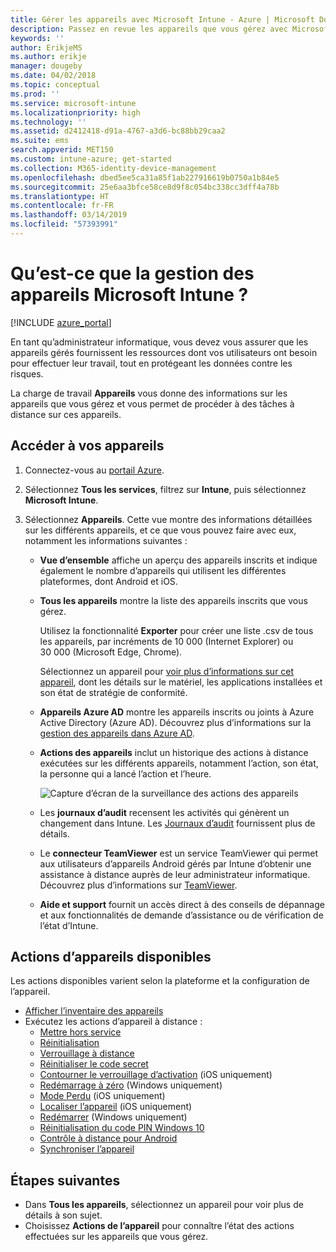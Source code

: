 ```yaml
---
title: Gérer les appareils avec Microsoft Intune - Azure | Microsoft Docs
description: Passez en revue les appareils que vous gérez avec Microsoft Intune, notamment l’exportation d’une liste d’appareils au format csv, affichez vos appareils joints à Azure Active Directory, consultez un journal des modifications des actions sur l’appareil, utilisez le connecteur TeamViewer pour autoriser les administrateurs informatiques à résoudre à distance les problèmes liés aux appareils Android et consultez toutes les actions que vous pouvez exécuter sur vos appareils.
keywords: ''
author: ErikjeMS
ms.author: erikje
manager: dougeby
ms.date: 04/02/2018
ms.topic: conceptual
ms.prod: ''
ms.service: microsoft-intune
ms.localizationpriority: high
ms.technology: ''
ms.assetid: d2412418-d91a-4767-a3d6-bc88bb29caa2
ms.suite: ems
search.appverid: MET150
ms.custom: intune-azure; get-started
ms.collection: M365-identity-device-management
ms.openlocfilehash: dbed5ee5ca31a85f1ab227916619b0750a1b84e5
ms.sourcegitcommit: 25e6aa3bfce58ce8d9f8c054bc338cc3dff4a78b
ms.translationtype: HT
ms.contentlocale: fr-FR
ms.lasthandoff: 03/14/2019
ms.locfileid: "57393991"
---
```

# <a name="what-is-microsoft-intune-device-management"></a>Qu’est-ce que la gestion des appareils Microsoft Intune ?

[!INCLUDE [azure_portal](./includes/azure_portal.md)]

En tant qu’administrateur informatique, vous devez vous assurer que les appareils gérés fournissent les ressources dont vos utilisateurs ont besoin pour effectuer leur travail, tout en protégeant les données contre les risques.

La charge de travail **Appareils** vous donne des informations sur les appareils que vous gérez et vous permet de procéder à des tâches à distance sur ces appareils.

## <a name="get-to-your-devices"></a>Accéder à vos appareils

1. Connectez-vous au [portail Azure](https://portal.azure.com).
2. Sélectionnez **Tous les services**, filtrez sur **Intune**, puis sélectionnez **Microsoft Intune**.
3. Sélectionnez **Appareils**. Cette vue montre des informations détaillées sur les différents appareils, et ce que vous pouvez faire avec eux, notamment les informations suivantes :

   - **Vue d’ensemble** affiche un aperçu des appareils inscrits et indique également le nombre d’appareils qui utilisent les différentes plateformes, dont Android et iOS.
   - **Tous les appareils** montre la liste des appareils inscrits que vous gérez.

     Utilisez la fonctionnalité **Exporter** pour créer une liste .csv de tous les appareils, par incréments de 10 000 (Internet Explorer) ou 30 000 (Microsoft Edge, Chrome).

     Sélectionnez un appareil pour [voir plus d’informations sur cet appareil](device-inventory.md), dont les détails sur le matériel, les applications installées et son état de stratégie de conformité.

   - **Appareils Azure AD** montre les appareils inscrits ou joints à Azure Active Directory (Azure AD). Découvrez plus d’informations sur la [gestion des appareils dans Azure AD](https://docs.microsoft.com/azure/active-directory/device-management-introduction).
   - **Actions des appareils** inclut un historique des actions à distance exécutées sur les différents appareils, notamment l’action, son état, la personne qui a lancé l’action et l’heure.

     ![Capture d’écran de la surveillance des actions des appareils](./media/monitor-device-actions.png)

   - Les **journaux d’audit** recensent les activités qui génèrent un changement dans Intune. Les [Journaux d’audit](monitor-audit-logs.md) fournissent plus de détails.
   - Le **connecteur TeamViewer** est un service TeamViewer qui permet aux utilisateurs d’appareils Android gérés par Intune d’obtenir une assistance à distance auprès de leur administrateur informatique. Découvrez plus d’informations sur [TeamViewer](device-profile-android-teamviewer.md).
   - **Aide et support** fournit un accès direct à des conseils de dépannage et aux fonctionnalités de demande d’assistance ou de vérification de l’état d’Intune.

## <a name="available-device-actions"></a>Actions d’appareils disponibles
Les actions disponibles varient selon la plateforme et la configuration de l’appareil.

- [Afficher l’inventaire des appareils](device-inventory.md)
- Exécutez les actions d’appareil à distance :
    - [Mettre hors service](devices-wipe.md#retire)
    - [Réinitialisation](devices-wipe.md#wipe)
    - [Verrouillage à distance](device-remote-lock.md)
    - [Réinitialiser le code secret](device-passcode-reset.md)
    - [Contourner le verrouillage d’activation](device-activation-lock-bypass.md) (iOS uniquement)
    - [Redémarrage à zéro](device-fresh-start.md) (Windows uniquement)
    - [Mode Perdu](device-lost-mode.md) (iOS uniquement)
    - [Localiser l’appareil](device-locate.md) (iOS uniquement)
    - [Redémarrer](device-restart.md) (Windows uniquement)
    - [Réinitialisation du code PIN Windows 10](device-windows-pin-reset.md)
    - [Contrôle à distance pour Android](device-profile-android-teamviewer.md)
    - [Synchroniser l’appareil](device-sync.md)

## <a name="next-steps"></a>Étapes suivantes

- Dans **Tous les appareils**, sélectionnez un appareil pour voir plus de détails à son sujet.
- Choisissez **Actions de l’appareil** pour connaître l’état des actions effectuées sur les appareils que vous gérez.

